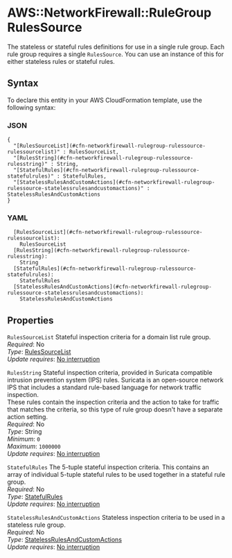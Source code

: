 # AWS::NetworkFirewall::RuleGroup RulesSource<a name="aws-properties-networkfirewall-rulegroup-rulessource"></a>

The stateless or stateful rules definitions for use in a single rule group\. Each rule group requires a single `RulesSource`\. You can use an instance of this for either stateless rules or stateful rules\. 

## Syntax<a name="aws-properties-networkfirewall-rulegroup-rulessource-syntax"></a>

To declare this entity in your AWS CloudFormation template, use the following syntax:

### JSON<a name="aws-properties-networkfirewall-rulegroup-rulessource-syntax.json"></a>

```
{
  "[RulesSourceList](#cfn-networkfirewall-rulegroup-rulessource-rulessourcelist)" : RulesSourceList,
  "[RulesString](#cfn-networkfirewall-rulegroup-rulessource-rulesstring)" : String,
  "[StatefulRules](#cfn-networkfirewall-rulegroup-rulessource-statefulrules)" : StatefulRules,
  "[StatelessRulesAndCustomActions](#cfn-networkfirewall-rulegroup-rulessource-statelessrulesandcustomactions)" : StatelessRulesAndCustomActions
}
```

### YAML<a name="aws-properties-networkfirewall-rulegroup-rulessource-syntax.yaml"></a>

```
  [RulesSourceList](#cfn-networkfirewall-rulegroup-rulessource-rulessourcelist): 
    RulesSourceList
  [RulesString](#cfn-networkfirewall-rulegroup-rulessource-rulesstring): 
    String
  [StatefulRules](#cfn-networkfirewall-rulegroup-rulessource-statefulrules): 
    StatefulRules
  [StatelessRulesAndCustomActions](#cfn-networkfirewall-rulegroup-rulessource-statelessrulesandcustomactions): 
    StatelessRulesAndCustomActions
```

## Properties<a name="aws-properties-networkfirewall-rulegroup-rulessource-properties"></a>

`RulesSourceList`  <a name="cfn-networkfirewall-rulegroup-rulessource-rulessourcelist"></a>
Stateful inspection criteria for a domain list rule group\.   
*Required*: No  
*Type*: [RulesSourceList](aws-properties-networkfirewall-rulegroup-rulessourcelist.md)  
*Update requires*: [No interruption](https://docs.aws.amazon.com/AWSCloudFormation/latest/UserGuide/using-cfn-updating-stacks-update-behaviors.html#update-no-interrupt)

`RulesString`  <a name="cfn-networkfirewall-rulegroup-rulessource-rulesstring"></a>
Stateful inspection criteria, provided in Suricata compatible intrusion prevention system \(IPS\) rules\. Suricata is an open\-source network IPS that includes a standard rule\-based language for network traffic inspection\.  
These rules contain the inspection criteria and the action to take for traffic that matches the criteria, so this type of rule group doesn't have a separate action setting\.  
*Required*: No  
*Type*: String  
*Minimum*: `0`  
*Maximum*: `1000000`  
*Update requires*: [No interruption](https://docs.aws.amazon.com/AWSCloudFormation/latest/UserGuide/using-cfn-updating-stacks-update-behaviors.html#update-no-interrupt)

`StatefulRules`  <a name="cfn-networkfirewall-rulegroup-rulessource-statefulrules"></a>
The 5\-tuple stateful inspection criteria\. This contains an array of individual 5\-tuple stateful rules to be used together in a stateful rule group\.   
*Required*: No  
*Type*: [StatefulRules](aws-properties-networkfirewall-rulegroup-statefulrules.md)  
*Update requires*: [No interruption](https://docs.aws.amazon.com/AWSCloudFormation/latest/UserGuide/using-cfn-updating-stacks-update-behaviors.html#update-no-interrupt)

`StatelessRulesAndCustomActions`  <a name="cfn-networkfirewall-rulegroup-rulessource-statelessrulesandcustomactions"></a>
Stateless inspection criteria to be used in a stateless rule group\.   
*Required*: No  
*Type*: [StatelessRulesAndCustomActions](aws-properties-networkfirewall-rulegroup-statelessrulesandcustomactions.md)  
*Update requires*: [No interruption](https://docs.aws.amazon.com/AWSCloudFormation/latest/UserGuide/using-cfn-updating-stacks-update-behaviors.html#update-no-interrupt)